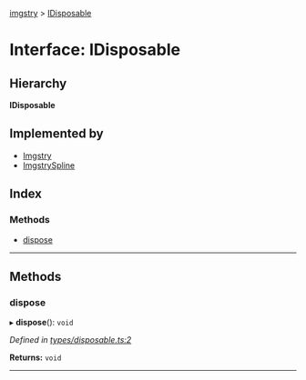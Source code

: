 [imgstry](../README.md) > [IDisposable](../interfaces/idisposable.md)

# Interface: IDisposable

## Hierarchy

**IDisposable**

## Implemented by

* [Imgstry](../classes/imgstry.md)
* [ImgstrySpline](../classes/imgstryspline.md)

## Index

### Methods

* [dispose](idisposable.md#dispose)

---

## Methods

<a id="dispose"></a>

###  dispose

▸ **dispose**(): `void`

*Defined in [types/disposable.ts:2](https://github.com/visual-cortex/imgstry/blob/master/source/types/disposable.ts#L2)*

**Returns:** `void`

___

